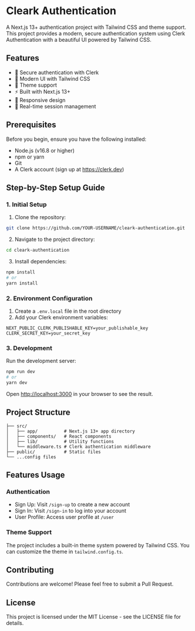 # Cleark Authentication

A Next.js 13+ authentication project with Tailwind CSS and theme support. This project provides a modern, secure authentication system using Clerk Authentication with a beautiful UI powered by Tailwind CSS.

## Features

- 🔐 Secure authentication with Clerk
- 🎨 Modern UI with Tailwind CSS
- 🌙 Theme support
- ⚡ Built with Next.js 13+
- 📱 Responsive design
- 🔄 Real-time session management

## Prerequisites

Before you begin, ensure you have the following installed:
- Node.js (v16.8 or higher)
- npm or yarn
- Git
- A Clerk account (sign up at https://clerk.dev)

## Step-by-Step Setup Guide

### 1. Initial Setup

1. Clone the repository:
```bash
git clone https://github.com/YOUR-USERNAME/cleark-authentication.git
```

2. Navigate to the project directory:
```bash
cd cleark-authentication
```

3. Install dependencies:
```bash
npm install
# or
yarn install
```

### 2. Environment Configuration

1. Create a `.env.local` file in the root directory
2. Add your Clerk environment variables:
```env
NEXT_PUBLIC_CLERK_PUBLISHABLE_KEY=your_publishable_key
CLERK_SECRET_KEY=your_secret_key
```

### 3. Development

Run the development server:
```bash
npm run dev
# or
yarn dev
```

Open [http://localhost:3000](http://localhost:3000) in your browser to see the result.

## Project Structure

```
├── src/
│   ├── app/          # Next.js 13+ app directory
│   ├── components/   # React components
│   ├── lib/          # Utility functions
│   └── middleware.ts # Clerk authentication middleware
├── public/           # Static files
└── ...config files
```

## Features Usage

### Authentication

- Sign Up: Visit `/sign-up` to create a new account
- Sign In: Visit `/sign-in` to log into your account
- User Profile: Access user profile at `/user`

### Theme Support

The project includes a built-in theme system powered by Tailwind CSS. You can customize the theme in `tailwind.config.ts`.

## Contributing

Contributions are welcome! Please feel free to submit a Pull Request.

## License

This project is licensed under the MIT License - see the LICENSE file for details.
